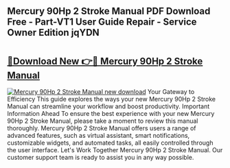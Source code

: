 ## Mercury 90Hp 2 Stroke Manual PDF Download Free - Part-VT1 User Guide Repair - Service Owner Edition jqYDN

# <h2><a href="http://cf30135.oget.top/?id=Mercury+90Hp+2+Stroke+Manual">🔗Download New 👉🔴 Mercury 90Hp 2 Stroke Manual</a></h2>

[![Mercury 90Hp 2 Stroke Manual new download](https://i.imgur.com/5g1atiW.png)](http://cf30135.oget.top/?id=Mercury+90Hp+2+Stroke+Manual)
Your Gateway to Efficiency This guide explores the ways your new Mercury 90Hp 2 Stroke Manual can streamline your workflow and boost productivity. Important Information Ahead To ensure the best experience with your new Mercury 90Hp 2 Stroke Manual, please take a moment to review this manual thoroughly. Mercury 90Hp 2 Stroke Manual offers users a range of advanced features, such as virtual assistant, smart notifications, customizable widgets, and automated tasks, all easily controlled through the user interface. Let's Work Together Mercury 90Hp 2 Stroke Manual. Our customer support team is ready to assist you in any way possible.
